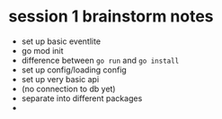 # session 1 brainstorm notes
- set up basic eventlite
- go mod init
- difference between `go run` and `go install`
- set up config/loading config
- set up very basic api
- (no connection to db yet)
- separate into different packages
- 
